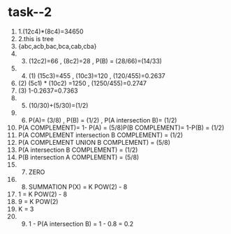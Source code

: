 # task--2
1. 1.(12c4)*(8c4)=34650
2. 2.this is tree 
3. {abc,acb,bac,bca,cab,cba}
4. 3. (12c2)=66 , (8c2)=28 , P(B) = (28/66)=(14/33)
5. 4. (1) (15c3)=455 , (10c3)=120 , (120/455)=0.2637
6.    (2) (5c1) * (10c2) =1250 , (1250/455)=0.2747
7.    (3) 1-0.2637=0.7363
8. 5. (10/30)+(5/30)=(1/2)
9. 6. P(A)= (3/8) , P(B) = (1/2) , P(A intersection B)= (1/2)
10. P(A COMPLEMENT)= 1- P(A) = (5/8)P(B COMPLEMENT)= 1-P(B) = (1/2)
11. P(A COMPLEMENT intersection B COMPLEMENT) = (1/2) 
12. P(A COMPLEMENT UNION B COMPLEMENT) = (5/8)
13. P(A intersection B COMPLEMENT) = (1/2)
14. P(B intersection A COMPLEMENT) = (5/8)
15. 7. ZERO
16. 8. SUMMATION P(X) = K POW(2) - 8
17. 1 = K POW(2) - 8
18. 9 = K POW(2)
19. K = 3 
20. 9. 1 - P(A intersection B) = 1 - 0.8 = 0.2 
